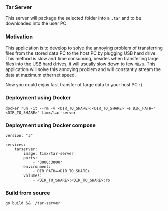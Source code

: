 ### Tar Server

This server will package the selected folder into a `.tar` and to be downloaded into the user PC

### Motivation

This application is to develop to solve the annoying problem of transferring files from the stored data PC to the host PC by plugging USB hard drive. This method is slow and time consuming, besides when transfering large files into the USB hard drives, it will usually slow down to few `MB/s`. This application will solve this annoying problem and will constantly stream the data at maximum ethernet speed.

Now you could enjoy fast transfer of large data to your host PC :)

### Deployment using Docker

    docker run -it --rm -v <DIR_TO_SHARE>:<DIR_TO_SHARE> -e DIR_PATH="<DIR_TO_SHARE>" timx/tar-server

### Deployment using Docker compose

    version: "3"

    services:
        tarserver:
            image: timx/tar-server
            ports:
                - "3000:3000"
            environment:
                - DIR_PATH=<DIR_TO_SHARE>
            volumes:
                - <DIR_TO_SHARE>:<DIR_TO_SHARE>:ro

### Build from source

    go build && ./tar-server
